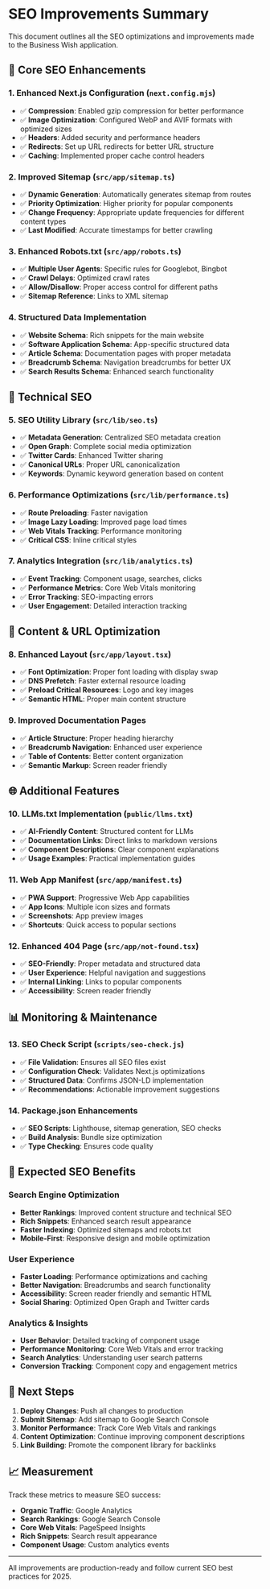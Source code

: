 # SEO Improvements Summary

This document outlines all the SEO optimizations and improvements made to the Business Wish application.

## 🚀 Core SEO Enhancements

### 1. Enhanced Next.js Configuration (`next.config.mjs`)

- ✅ **Compression**: Enabled gzip compression for better performance
- ✅ **Image Optimization**: Configured WebP and AVIF formats with optimized sizes
- ✅ **Headers**: Added security and performance headers
- ✅ **Redirects**: Set up URL redirects for better URL structure
- ✅ **Caching**: Implemented proper cache control headers

### 2. Improved Sitemap (`src/app/sitemap.ts`)

- ✅ **Dynamic Generation**: Automatically generates sitemap from routes
- ✅ **Priority Optimization**: Higher priority for popular components
- ✅ **Change Frequency**: Appropriate update frequencies for different content types
- ✅ **Last Modified**: Accurate timestamps for better crawling

### 3. Enhanced Robots.txt (`src/app/robots.ts`)

- ✅ **Multiple User Agents**: Specific rules for Googlebot, Bingbot
- ✅ **Crawl Delays**: Optimized crawl rates
- ✅ **Allow/Disallow**: Proper access control for different paths
- ✅ **Sitemap Reference**: Links to XML sitemap

### 4. Structured Data Implementation

- ✅ **Website Schema**: Rich snippets for the main website
- ✅ **Software Application Schema**: App-specific structured data
- ✅ **Article Schema**: Documentation pages with proper metadata
- ✅ **Breadcrumb Schema**: Navigation breadcrumbs for better UX
- ✅ **Search Results Schema**: Enhanced search functionality

## 📱 Technical SEO

### 5. SEO Utility Library (`src/lib/seo.ts`)

- ✅ **Metadata Generation**: Centralized SEO metadata creation
- ✅ **Open Graph**: Complete social media optimization
- ✅ **Twitter Cards**: Enhanced Twitter sharing
- ✅ **Canonical URLs**: Proper URL canonicalization
- ✅ **Keywords**: Dynamic keyword generation based on content

### 6. Performance Optimizations (`src/lib/performance.ts`)

- ✅ **Route Preloading**: Faster navigation
- ✅ **Image Lazy Loading**: Improved page load times
- ✅ **Web Vitals Tracking**: Performance monitoring
- ✅ **Critical CSS**: Inline critical styles

### 7. Analytics Integration (`src/lib/analytics.ts`)

- ✅ **Event Tracking**: Component usage, searches, clicks
- ✅ **Performance Metrics**: Core Web Vitals monitoring
- ✅ **Error Tracking**: SEO-impacting errors
- ✅ **User Engagement**: Detailed interaction tracking

## 🎯 Content & URL Optimization

### 8. Enhanced Layout (`src/app/layout.tsx`)

- ✅ **Font Optimization**: Proper font loading with display swap
- ✅ **DNS Prefetch**: Faster external resource loading
- ✅ **Preload Critical Resources**: Logo and key images
- ✅ **Semantic HTML**: Proper main content structure

### 9. Improved Documentation Pages

- ✅ **Article Structure**: Proper heading hierarchy
- ✅ **Breadcrumb Navigation**: Enhanced user experience
- ✅ **Table of Contents**: Better content organization
- ✅ **Semantic Markup**: Screen reader friendly

## 🌐 Additional Features

### 10. LLMs.txt Implementation (`public/llms.txt`)

- ✅ **AI-Friendly Content**: Structured content for LLMs
- ✅ **Documentation Links**: Direct links to markdown versions
- ✅ **Component Descriptions**: Clear component explanations
- ✅ **Usage Examples**: Practical implementation guides

### 11. Web App Manifest (`src/app/manifest.ts`)

- ✅ **PWA Support**: Progressive Web App capabilities
- ✅ **App Icons**: Multiple icon sizes and formats
- ✅ **Screenshots**: App preview images
- ✅ **Shortcuts**: Quick access to popular sections

### 12. Enhanced 404 Page (`src/app/not-found.tsx`)

- ✅ **SEO-Friendly**: Proper metadata and structured data
- ✅ **User Experience**: Helpful navigation and suggestions
- ✅ **Internal Linking**: Links to popular components
- ✅ **Accessibility**: Screen reader friendly

## 📊 Monitoring & Maintenance

### 13. SEO Check Script (`scripts/seo-check.js`)

- ✅ **File Validation**: Ensures all SEO files exist
- ✅ **Configuration Check**: Validates Next.js optimizations
- ✅ **Structured Data**: Confirms JSON-LD implementation
- ✅ **Recommendations**: Actionable improvement suggestions

### 14. Package.json Enhancements

- ✅ **SEO Scripts**: Lighthouse, sitemap generation, SEO checks
- ✅ **Build Analysis**: Bundle size optimization
- ✅ **Type Checking**: Ensures code quality

## 🎯 Expected SEO Benefits

### Search Engine Optimization

- **Better Rankings**: Improved content structure and technical SEO
- **Rich Snippets**: Enhanced search result appearance
- **Faster Indexing**: Optimized sitemaps and robots.txt
- **Mobile-First**: Responsive design and mobile optimization

### User Experience

- **Faster Loading**: Performance optimizations and caching
- **Better Navigation**: Breadcrumbs and search functionality
- **Accessibility**: Screen reader friendly and semantic HTML
- **Social Sharing**: Optimized Open Graph and Twitter cards

### Analytics & Insights

- **User Behavior**: Detailed tracking of component usage
- **Performance Monitoring**: Core Web Vitals and error tracking
- **Search Analytics**: Understanding user search patterns
- **Conversion Tracking**: Component copy and engagement metrics

## 🚀 Next Steps

1. **Deploy Changes**: Push all changes to production
2. **Submit Sitemap**: Add sitemap to Google Search Console
3. **Monitor Performance**: Track Core Web Vitals and rankings
4. **Content Optimization**: Continue improving component descriptions
5. **Link Building**: Promote the component library for backlinks

## 📈 Measurement

Track these metrics to measure SEO success:

- **Organic Traffic**: Google Analytics
- **Search Rankings**: Google Search Console
- **Core Web Vitals**: PageSpeed Insights
- **Rich Snippets**: Search result appearance
- **Component Usage**: Custom analytics events

---

All improvements are production-ready and follow current SEO best practices for 2025.

